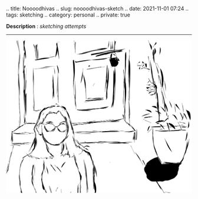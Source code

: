 .. title: Noooodhivas
.. slug: noooodhivas-sketch
.. date: 2021-11-01 07:24
.. tags: sketching
.. category: personal
.. private: true

**Description** : *sketching attempts*

***

<!-- TEASER_END -->

![](/images/Noooodhivas.jpg)